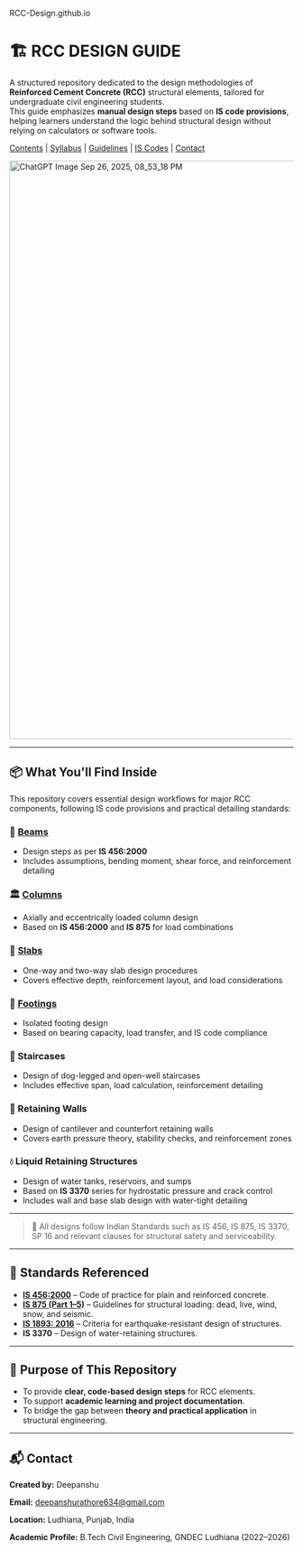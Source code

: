RCC-Design.github.io

# 🏗️ RCC DESIGN GUIDE 

A structured repository dedicated to the design methodologies of **Reinforced Cement Concrete (RCC)** structural elements, tailored for undergraduate civil engineering students.  
This guide emphasizes **manual design steps** based on **IS code provisions**, helping learners understand the logic behind structural design without relying on calculators or software tools.

[Contents](#) | [Syllabus](#) | [Guidelines](#) | [IS Codes](#) | [Contact](#)

<img width="1024" height="1024" alt="ChatGPT Image Sep 26, 2025, 08_53_18 PM" src="https://github.com/user-attachments/assets/13735fe4-4976-4555-a101-5a66a6b3c5f1" />

---

## 📦 What You'll Find Inside

This repository covers essential design workflows for major RCC components, following IS code provisions and practical detailing standards:

### 🧱 [Beams](Beams.md)
- Design steps as per **IS 456:2000**
- Includes assumptions, bending moment, shear force, and reinforcement detailing

### 🏛️ [Columns](Column.md)
- Axially and eccentrically loaded column design
- Based on **IS 456:2000** and **IS 875** for load combinations

### 🔩 [Slabs](Slabs.md)
- One-way and two-way slab design procedures
- Covers effective depth, reinforcement layout, and load considerations

### 🧱 [Footings](Footing.md)
- Isolated footing design
- Based on bearing capacity, load transfer, and IS code compliance

### 🧗 Staircases
- Design of dog-legged and open-well staircases
- Includes effective span, load calculation, reinforcement detailing

### 🧱 Retaining Walls
- Design of cantilever and counterfort retaining walls
- Covers earth pressure theory, stability checks, and reinforcement zones

### 💧 Liquid Retaining Structures
- Design of water tanks, reservoirs, and sumps
- Based on **IS 3370** series for hydrostatic pressure and crack control
- Includes wall and base slab design with water-tight detailing

---

> 📘 All designs follow Indian Standards such as IS 456, IS 875, IS 3370, SP 16 and relevant clauses for structural safety and serviceability.

---

## 📖 Standards Referenced

- **[IS 456:2000](IS456_11zon.pdf)** – Code of practice for plain and reinforced concrete.
- **[IS 875 (Part 1–5)](Design_Loads.md)** – Guidelines for structural loading: dead, live, wind, snow, and seismic.
- **[IS 1893: 2016](IS_1893_1_2016_AMD2_Reff2021.pdf)** – Criteria for earthquake-resistant design of structures.
- **IS 3370** – Design of water-retaining structures.

---

## 🎯 Purpose of This Repository

- To provide **clear, code-based design steps** for RCC elements.
- To support **academic learning and project documentation**.
- To bridge the gap between **theory and practical application** in structural engineering.

---

## 📬 Contact

**Created by:** Deepanshu  

**Email:** deepanshurathore634@gmail.com

**Location:** Ludhiana, Punjab, India  

**Academic Profile:** B.Tech Civil Engineering, GNDEC Ludhiana (2022–2026)
